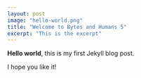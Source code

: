 ```yaml
---
layout: post
image: "hello-world.png"
title: "Welcome to Bytes and Humans 5"
excerpt: "This is the excerpt"
---
```


**Hello world**, this is my first Jekyll blog post.

I hope you like it!
